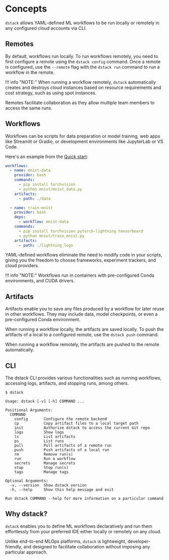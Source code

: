 # Concepts 

`dstack` allows YAML-defined ML workflows to be run locally or remotely in any configured cloud accounts via CLI.

## Remotes

By default, workflows run locally. To run workflows remotely, you need to first configure a remote using the `dstack
config` command. Once a remote is configured, use the `--remote` flag with the `dstack run` command to run a workflow in
the remote.

!!! info "NOTE:"
    When running a workflow remotely, `dstack` automatically creates and
    destroys cloud instances based on resource requirements and cost strategy, such as using spot instances.

Remotes facilitate collaboration as they allow multiple team members to access the same runs.

## Workflows

Workflows can be scripts for data preparation or model training, web apps like Streamlit or Gradio, or development
environments like JupyterLab or VS Code.

Here's an example from the [Quick start](https://docs.dstack.ai/quick-start):

<div editor-title=".dstack/workflows/mnist.yaml"> 

```yaml
workflows:
  - name: mnist-data
    provider: bash
    commands:
      - pip install torchvision
      - python mnist/mnist_data.py
    artifacts:
      - path: ./data

  - name: train-mnist
    provider: bash
    deps:
      - workflow: mnist-data
    commands:
      - pip install torchvision pytorch-lightning tensorboard
      - python mnist/train_mnist.py
    artifacts:
      - path: ./lightning_logs
```

</div>

YAML-defined workflows eliminate the need to modify code in your scripts, giving you the freedom to choose frameworks,
experiment trackers, and cloud providers.

!!! info "NOTE:"
    Workflows run in containers with pre-configured Conda environments, and CUDA drivers.

## Artifacts

Artifacts enable you to save any files produced by a workflow for later reuse in other workflows. They may include data,
model checkpoints, or even a pre-configured Conda environment.

When running a workflow locally, the artifacts are saved locally. To push the artifacts of a local to a configured remote,
use the `dstack push` command.

When running a workflow remotely, the artifacts are pushed to the remote automatically.

## CLI

The dstack CLI provides various functionalities such as running workflows, accessing logs, artifacts, and stopping
runs, among others.

<div class="termy">

```shell
$ dstack

Usage: dstack [-v] [-h] COMMAND ...

Positional Arguments:
  COMMAND
    config       Configure the remote backend
    cp           Copy artifact files to a local target path
    init         Authorize dstack to access the current Git repo
    logs         Show logs
    ls           List artifacts
    ps           List runs
    pull         Pull artifacts of a remote run
    push         Push artifacts of a local run
    rm           Remove run(s)
    run          Run a workflow
    secrets      Manage secrets
    stop         Stop run(s)
    tags         Manage tags

Optional Arguments:
  -v, --version  Show dstack version
  -h, --help     Show this help message and exit

Run dstack COMMAND --help for more information on a particular command
```

</div>
 
## Why dstack?

`dstack` enables you to define ML workflows declaratively and run them effortlessly
from your preferred IDE either locally or remotely on any cloud.

Unlike end-to-end MLOps platforms, `dstack` is lightweight, developer-friendly, and designed to facilitate collaboration
without imposing any particular approach.
